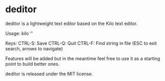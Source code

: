 deditor
=======

deditor is a lightweight text editor based on the Kilo text editor.

Usage: kilo '<filename>'

Keys:
    CTRL-S: Save
    CTRL-Q: Quit
    CTRL-F: Find string in file (ESC to exit search, arrows to navigate)

Features will be added but in the meantime feel free to use it as a starting point to build better ones.

deditor is released under the MIT license.
